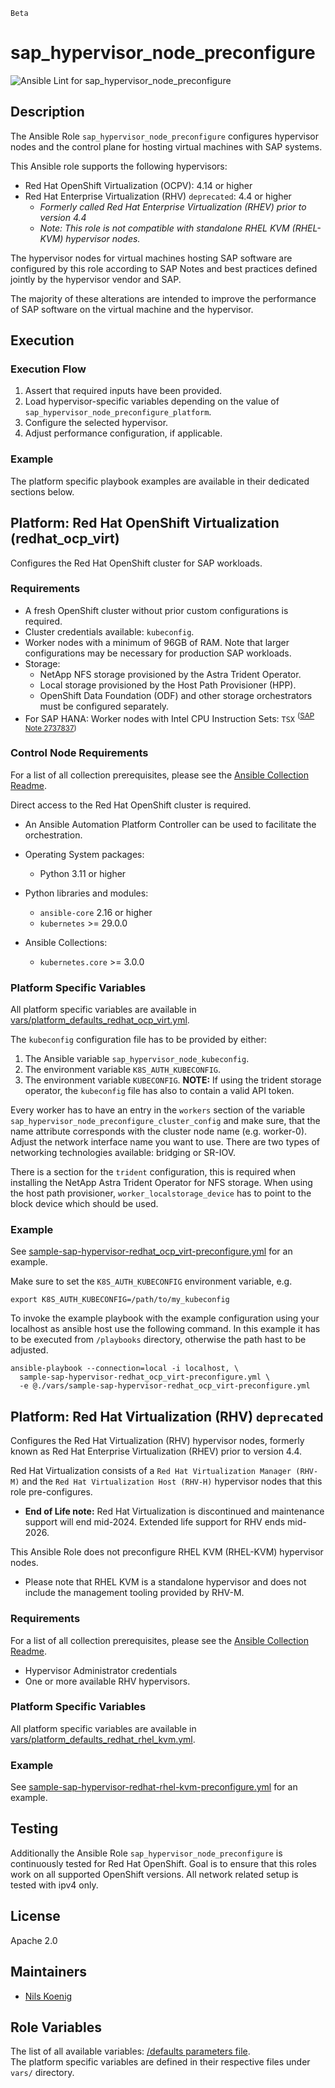`Beta`

<!-- BEGIN Title -->
# sap_hypervisor_node_preconfigure
<!-- END Title -->
![Ansible Lint for sap_hypervisor_node_preconfigure](https://github.com/sap-linuxlab/community.sap_infrastructure/actions/workflows/ansible-lint-sap_hypervisor_node_preconfigure.yml/badge.svg)

## Description
<!-- BEGIN Description -->
The Ansible Role `sap_hypervisor_node_preconfigure` configures hypervisor nodes and the control plane for hosting virtual machines with SAP systems.  

This Ansible role supports the following hypervisors:
- Red Hat OpenShift Virtualization (OCPV): 4.14 or higher
- Red Hat Enterprise Virtualization (RHV) `deprecated`: 4.4 or higher
  - _Formerly called Red Hat Enterprise Virtualization (RHEV) prior to version 4.4_
  - _Note: This role is not compatible with standalone RHEL KVM (RHEL-KVM) hypervisor nodes._

The hypervisor nodes for virtual machines hosting SAP software are configured by this role according to SAP Notes and best practices defined jointly by the hypervisor vendor and SAP.  

The majority of these alterations are intended to improve the performance of SAP software on the virtual machine and the hypervisor.
<!-- END Description -->

<!-- BEGIN Dependencies -->
<!-- END Dependencies -->

<!-- BEGIN Prerequisites -->
<!-- END Prerequisites -->

## Execution
<!-- BEGIN Execution -->
<!-- END Execution -->

### Execution Flow
<!-- BEGIN Execution Flow -->
1. Assert that required inputs have been provided.
2. Load hypervisor-specific variables depending on the value of `sap_hypervisor_node_preconfigure_platform`.
3. Configure the selected hypervisor.
4. Adjust performance configuration, if applicable.
<!-- END Execution Flow -->

### Example
<!-- BEGIN Execution Example -->
The platform specific playbook examples are available in their dedicated sections below.
<!-- END Execution Example -->


## Platform: Red Hat OpenShift Virtualization (redhat_ocp_virt)
Configures the Red Hat OpenShift cluster for SAP workloads. 

### Requirements
- A fresh OpenShift cluster without prior custom configurations is required.
- Cluster credentials available: `kubeconfig`.
- Worker nodes with a minimum of 96GB of RAM. Note that larger configurations may be necessary for production SAP workloads.
- Storage:
  - NetApp NFS storage provisioned by the Astra Trident Operator.
  - Local storage provisioned by the Host Path Provisioner (HPP).
  - OpenShift Data Foundation (ODF) and other storage orchestrators must be configured separately.
- For SAP HANA: Worker nodes with Intel CPU Instruction Sets: `TSX` <sup>([SAP Note 2737837](https://me.sap.com/notes/2737837/E))</sup>

### Control Node Requirements
For a list of all collection prerequisites, please see the [Ansible Collection Readme](https://github.com/sap-linuxlab/community.sap_infrastructure/blob/main/README.md#requirements).

Direct access to the Red Hat OpenShift cluster is required.
- An Ansible Automation Platform Controller can be used to facilitate the orchestration.

- Operating System packages:
  - Python 3.11 or higher
- Python libraries and modules:
  - `ansible-core` 2.16 or higher
  - `kubernetes` >= 29.0.0
- Ansible Collections:
  - `kubernetes.core` >= 3.0.0

### Platform Specific Variables
All platform specific variables are available in [vars/platform_defaults_redhat_ocp_virt.yml](https://github.com/sap-linuxlab/community.sap_infrastructure/blob/main/roles/sap_hypervisor_node_preconfigure/vars/platform_defaults_redhat_ocp_virt.yml).

The `kubeconfig` configuration file has to be provided by either:
1. The Ansible variable `sap_hypervisor_node_kubeconfig`.
2. The environment variable `K8S_AUTH_KUBECONFIG`.
3. The environment variable `KUBECONFIG`.
**NOTE:** If using the trident storage operator, the `kubeconfig` file has also to contain a valid API token.

Every worker has to have an entry in the `workers` section of the variable `sap_hypervisor_node_preconfigure_cluster_config` and make sure, that the name attribute corresponds with the cluster node name (e.g. worker-0). Adjust the network interface name you want to use. There are two types of networking technologies available: bridging or SR-IOV.

There is a section for the `trident` configuration, this is required when installing the NetApp Astra Trident Operator for NFS storage. When using the host path provisioner, `worker_localstorage_device` has to point to the block device which should be used.

### Example
See [sample-sap-hypervisor-redhat_ocp_virt-preconfigure.yml](https://github.com/sap-linuxlab/community.sap_infrastructure/blob/main/playbooks/sample-sap-hypervisor-redhat_ocp_virt-preconfigure.yml) for an example.

Make sure to set the `K8S_AUTH_KUBECONFIG` environment variable, e.g.
```
export K8S_AUTH_KUBECONFIG=/path/to/my_kubeconfig
```
To invoke the example playbook with the example configuration using your localhost as ansible host use the following command. In this example it has to be executed from `/playbooks` directory, otherwise the path hast to be adjusted.

```shell
ansible-playbook --connection=local -i localhost, \
  sample-sap-hypervisor-redhat_ocp_virt-preconfigure.yml \
  -e @./vars/sample-sap-hypervisor-redhat_ocp_virt-preconfigure.yml
```


## Platform: Red Hat Virtualization (RHV) `deprecated`
Configures the Red Hat Virtualization (RHV) hypervisor nodes, formerly known as Red Hat Enterprise Virtualization (RHEV) prior to version 4.4.

Red Hat Virtualization consists of a `Red Hat Virtualization Manager (RHV-M)` and the `Red Hat Virtualization Host (RHV-H)` hypervisor nodes that this role pre-configures.
  - **End of Life note:** Red Hat Virtualization is discontinued and maintenance support will end mid-2024. Extended life support for RHV ends mid-2026.

This Ansible Role does not preconfigure RHEL KVM (RHEL-KVM) hypervisor nodes.
  - Please note that RHEL KVM is a standalone hypervisor and does not include the management tooling provided by RHV-M.

### Requirements
For a list of all collection prerequisites, please see the [Ansible Collection Readme](https://github.com/sap-linuxlab/community.sap_infrastructure/blob/main/README.md#requirements).

- Hypervisor Administrator credentials
- One or more available RHV hypervisors.

### Platform Specific Variables
All platform specific variables are available in [vars/platform_defaults_redhat_rhel_kvm.yml](https://github.com/sap-linuxlab/community.sap_infrastructure/blob/main/roles/sap_hypervisor_node_preconfigure/vars/platform_defaults_redhat_rhel_kvm.yml).

### Example
See [sample-sap-hypervisor-redhat-rhel-kvm-preconfigure.yml](https://github.com/sap-linuxlab/community.sap_infrastructure/blob/main/playbooks/sample-sap-hypervisor-redhat-rhel-kvm-preconfigure.yml) for an example.


<!-- BEGIN Further Information -->
<!-- END Further Information -->

## Testing
Additionally the Ansible Role `sap_hypervisor_node_preconfigure` is continuously tested for Red Hat OpenShift. Goal is to ensure that this roles work on all supported OpenShift versions. All network related setup is tested with ipv4 only.

## License
<!-- BEGIN License -->
Apache 2.0
<!-- END License -->

## Maintainers
<!-- BEGIN Maintainers -->
- [Nils Koenig](https://github.com/newkit)
<!-- END Maintainers -->

## Role Variables
<!-- BEGIN Role Variables -->
The list of all available variables: [/defaults parameters file](https://github.com/sap-linuxlab/community.sap_infrastructure/blob/main/roles/sap_hypervisor_node_preconfigure/vars/platform_defaults_redhat_rhel_kvm.yml).  
The platform specific variables are defined in their respective files under `vars/` directory.
<!-- END Role Variables -->

